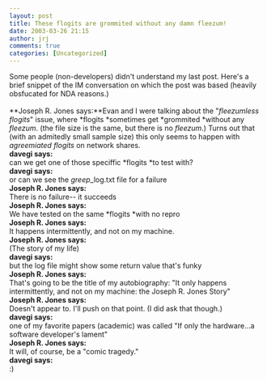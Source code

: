 ```yaml
---
layout: post
title: These flogits are grommited without any damn fleezum!
date: 2003-03-26 21:15
author: jrj
comments: true
categories: [Uncategorized]
---
```

Some people (non-developers) didn't understand my last post. Here's a brief snippet of the IM conversation on which the post was based (heavily obsfucated for NDA reasons.)
<br />
<br />**Joseph R. Jones says:**Evan and I were talking about the "*fleezumless flogits*" issue, where *flogits *sometimes get *grommited *without any *fleezum*. (the file size is the same, but there is no *fleezum*.) Turns out that (with an admitedly small sample size) this only seems to happen with *agreemiated flogits* on network shares.
<br />**davegi says:**
<br />can we get one of those speciffic *flogits *to test with?
<br />**davegi says:**
<br />or can we see the *greep*_log.txt file for a failure
<br />**Joseph R. Jones says:**
<br />There is no failure-- it succeeds
<br />**Joseph R. Jones says:**
<br />We have tested on the same *flogits *with no repro
<br />**Joseph R. Jones says:**
<br />It happens intermittently, and not on my machine.
<br />**Joseph R. Jones says:**
<br />(The story of my life)
<br />**davegi says:**
<br />but the log file might show some return value that's funky
<br />**Joseph R. Jones says:**
<br />That's going to be the title of my autobiography: "It only happens intermittently, and not on my machine: the Joseph R. Jones Story"
<br />**Joseph R. Jones says:**
<br />Doesn't appear to. I'll push on that point. (I did ask that though.)
<br />**davegi says:**
<br />one of my favorite papers (academic) was called "If only the hardware...a software developer's lament"
<br />**Joseph R. Jones says:**
<br />It will, of course, be a "comic tragedy."
<br />**davegi says:**
<br />:)
